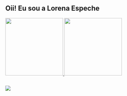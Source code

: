 ## Oii! Eu sou a Lorena Espeche
<div>
  <a href="https://github.com/lorenaespeche">
  <img height="180em" src="https://github-readme-stats.vercel.app/api?username=lorenaespeche&count_private=true&show_icons=true&include_all_commits=true&theme=tokyonight">
  <img height="180em" src="https://github-readme-stats.vercel.app/api/top-langs/?username=lorenaespeche&layout=compact&theme=tokyonight">
</div>

##
<div>
  <a href="https://www.instagram.com/lorenaespeche?igsh=NjVtbHptbjlpcTE0&utm_source=qr"><img src="https://img.shields.io/badge/Instagram-E4405F?style=for-the-badge&logo=instagram&logoColor=white"/></a>
</div>

